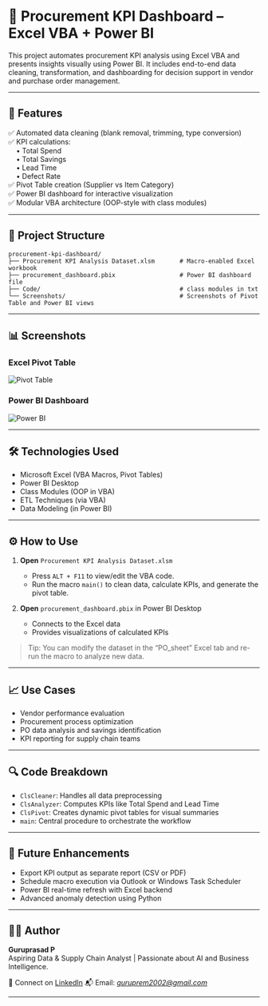 # 🧾 Procurement KPI Dashboard – Excel VBA + Power BI

This project automates procurement KPI analysis using Excel VBA and presents insights visually using Power BI. It includes end-to-end data cleaning, transformation, and dashboarding for decision support in vendor and purchase order management.

---

## 🚀 Features

✅ Automated data cleaning (blank removal, trimming, type conversion)  
✅ KPI calculations:  
&nbsp;&nbsp;&nbsp;&nbsp;• Total Spend  
&nbsp;&nbsp;&nbsp;&nbsp;• Total Savings  
&nbsp;&nbsp;&nbsp;&nbsp;• Lead Time  
&nbsp;&nbsp;&nbsp;&nbsp;• Defect Rate  
✅ Pivot Table creation (Supplier vs Item Category)  
✅ Power BI dashboard for interactive visualization  
✅ Modular VBA architecture (OOP-style with class modules)

---

## 📁 Project Structure

```plaintext
procurement-kpi-dashboard/
├── Procurement KPI Analysis Dataset.xlsm       # Macro-enabled Excel workbook
├── procurement_dashboard.pbix                  # Power BI dashboard file
├── Code/                                       # class modules in txt
└── Screenshots/                                # Screenshots of Pivot Table and Power BI views
```
---

## 📊 Screenshots

### Excel Pivot Table

![Pivot Table](pivot_table_proc.png)

### Power BI Dashboard

![Power BI](Procurement_KP__dashboard.png)

---

## 🛠️ Technologies Used

- Microsoft Excel (VBA Macros, Pivot Tables)
- Power BI Desktop
- Class Modules (OOP in VBA)
- ETL Techniques (via VBA)
- Data Modeling (in Power BI)

---

## ⚙️ How to Use

1. **Open** `Procurement KPI Analysis Dataset.xlsm`  
   - Press `ALT + F11` to view/edit the VBA code.
   - Run the macro `main()` to clean data, calculate KPIs, and generate the pivot table.

2. **Open** `procurement_dashboard.pbix` in Power BI Desktop  
   - Connects to the Excel data
   - Provides visualizations of calculated KPIs

> Tip: You can modify the dataset in the “PO_sheet” Excel tab and re-run the macro to analyze new data.

---

## 📈 Use Cases

- Vendor performance evaluation
- Procurement process optimization
- PO data analysis and savings identification
- KPI reporting for supply chain teams

---

## 🔍 Code Breakdown

- `ClsCleaner`: Handles all data preprocessing
- `ClsAnalyzer`: Computes KPIs like Total Spend and Lead Time
- `ClsPivot`: Creates dynamic pivot tables for visual summaries
- `main`: Central procedure to orchestrate the workflow

---

## 🧠 Future Enhancements

- Export KPI output as separate report (CSV or PDF)
- Schedule macro execution via Outlook or Windows Task Scheduler
- Power BI real-time refresh with Excel backend
- Advanced anomaly detection using Python

---

## 👨‍💼 Author

**Guruprasad P**  
Aspiring Data & Supply Chain Analyst | Passionate about AI and Business Intelligence.

🔗 Connect on [LinkedIn](https://www.linkedin.com/in/guruprasad2002/) 
📬 Email: *guruprem2002@gmail.com*

---





